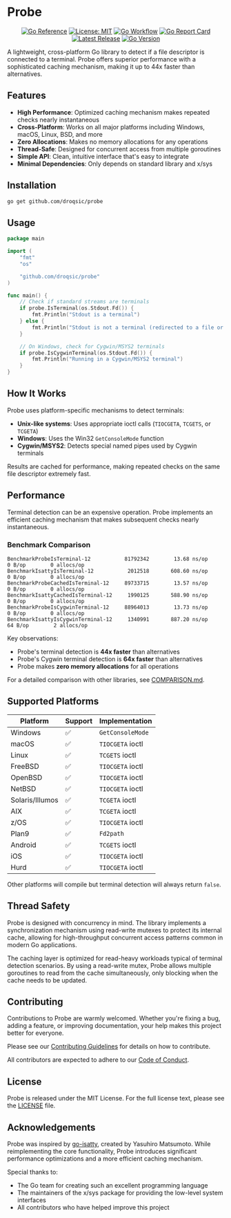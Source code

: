 # Probe

<div align="center">

[![Go Reference](https://pkg.go.dev/badge/github.com/droqsic/probe.svg)](https://pkg.go.dev/github.com/droqsic/probe)
[![License: MIT](https://img.shields.io/badge/License-MIT-yellow.svg)](https://opensource.org/licenses/MIT)
[![Go Workflow](https://github.com/droqsic/probe/actions/workflows/go.yml/badge.svg)](https://github.com/droqsic/probe/actions/workflows/go.yml)
[![Go Report Card](https://goreportcard.com/badge/github.com/droqsic/probe)](https://goreportcard.com/report/github.com/droqsic/probe)
[![Latest Release](https://img.shields.io/github/v/release/droqsic/probe)](https://github.com/droqsic/probe/releases)
[![Go Version](https://img.shields.io/github/go-mod/go-version/droqsic/probe)](https://golang.org/)

</div>

A lightweight, cross-platform Go library to detect if a file descriptor is connected to a terminal. Probe offers superior performance with a sophisticated caching mechanism, making it up to 44x faster than alternatives.

## Features

- **High Performance**: Optimized caching mechanism makes repeated checks nearly instantaneous
- **Cross-Platform**: Works on all major platforms including Windows, macOS, Linux, BSD, and more
- **Zero Allocations**: Makes no memory allocations for any operations
- **Thread-Safe**: Designed for concurrent access from multiple goroutines
- **Simple API**: Clean, intuitive interface that's easy to integrate
- **Minimal Dependencies**: Only depends on standard library and x/sys

## Installation

```bash
go get github.com/droqsic/probe
```

## Usage

```go
package main

import (
    "fmt"
    "os"

    "github.com/droqsic/probe"
)

func main() {
    // Check if standard streams are terminals
    if probe.IsTerminal(os.Stdout.Fd()) {
        fmt.Println("Stdout is a terminal")
    } else {
        fmt.Println("Stdout is not a terminal (redirected to a file or pipe)")
    }

    // On Windows, check for Cygwin/MSYS2 terminals
    if probe.IsCygwinTerminal(os.Stdout.Fd()) {
        fmt.Println("Running in a Cygwin/MSYS2 terminal")
    }
}
```

## How It Works

Probe uses platform-specific mechanisms to detect terminals:

- **Unix-like systems**: Uses appropriate ioctl calls (`TIOCGETA`, `TCGETS`, or `TCGETA`)
- **Windows**: Uses the Win32 `GetConsoleMode` function
- **Cygwin/MSYS2**: Detects special named pipes used by Cygwin terminals

Results are cached for performance, making repeated checks on the same file descriptor extremely fast.

## Performance

Terminal detection can be an expensive operation. Probe implements an efficient caching mechanism that makes subsequent checks nearly instantaneous.

### Benchmark Comparison

```
BenchmarkProbeIsTerminal-12           81792342        13.68 ns/op        0 B/op        0 allocs/op
BenchmarkIsattyIsTerminal-12           2012518       608.60 ns/op        0 B/op        0 allocs/op
BenchmarkProbeCachedIsTerminal-12     89733715        13.57 ns/op        0 B/op        0 allocs/op
BenchmarkIsattyCachedIsTerminal-12     1990125       588.90 ns/op        0 B/op        0 allocs/op
BenchmarkProbeIsCygwinTerminal-12     88964013        13.73 ns/op        0 B/op        0 allocs/op
BenchmarkIsattyIsCygwinTerminal-12     1340991       887.20 ns/op       64 B/op        2 allocs/op
```

Key observations:

- Probe's terminal detection is **44x faster** than alternatives
- Probe's Cygwin terminal detection is **64x faster** than alternatives
- Probe makes **zero memory allocations** for all operations

For a detailed comparison with other libraries, see [COMPARISON.md](docs/COMPARISON.md).

## Supported Platforms

| Platform        | Support | Implementation   |
| --------------- | ------- | ---------------- |
| Windows         | ✅      | `GetConsoleMode` |
| macOS           | ✅      | `TIOCGETA` ioctl |
| Linux           | ✅      | `TCGETS` ioctl   |
| FreeBSD         | ✅      | `TIOCGETA` ioctl |
| OpenBSD         | ✅      | `TIOCGETA` ioctl |
| NetBSD          | ✅      | `TIOCGETA` ioctl |
| Solaris/Illumos | ✅      | `TCGETA` ioctl   |
| AIX             | ✅      | `TCGETA` ioctl   |
| z/OS            | ✅      | `TIOCGETA` ioctl |
| Plan9           | ✅      | `Fd2path`        |
| Android         | ✅      | `TCGETS` ioctl   |
| iOS             | ✅      | `TIOCGETA` ioctl |
| Hurd            | ✅      | `TIOCGETA` ioctl |

Other platforms will compile but terminal detection will always return `false`.

## Thread Safety

Probe is designed with concurrency in mind. The library implements a synchronization mechanism using read-write mutexes to protect its internal cache, allowing for high-throughput concurrent access patterns common in modern Go applications.

The caching layer is optimized for read-heavy workloads typical of terminal detection scenarios. By using a read-write mutex, Probe allows multiple goroutines to read from the cache simultaneously, only blocking when the cache needs to be updated.

## Contributing

Contributions to Probe are warmly welcomed. Whether you're fixing a bug, adding a feature, or improving documentation, your help makes this project better for everyone.

Please see our [Contributing Guidelines](docs/CONTRIBUTING.md) for details on how to contribute.

All contributors are expected to adhere to our [Code of Conduct](docs/CODE_OF_CONDUCT.md).

## License

Probe is released under the MIT License. For the full license text, please see the [LICENSE](LICENSE) file.

## Acknowledgements

Probe was inspired by [go-isatty](https://github.com/mattn/go-isatty), created by Yasuhiro Matsumoto. While reimplementing the core functionality, Probe introduces significant performance optimizations and a more efficient caching mechanism.

Special thanks to:

- The Go team for creating such an excellent programming language
- The maintainers of the x/sys package for providing the low-level system interfaces
- All contributors who have helped improve this project
